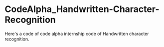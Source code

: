 # CodeAlpha_Handwritten-Character-Recognition
Here's a code of code alpha internship code of Handwritten character recognition.

